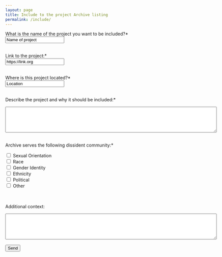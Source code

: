 ```yaml
---
layout: page
title: Include to the project Archive listing
permalink: /include/
---
```


<form action="https://formspree.io/f/mgedpgaw" method="POST">
  <label for="name">What is the name of the project you want to be included?*</label><br>
  <input type="text" id="name" name="name" value="Name of project" required><br><br>
  
  <label for="link">Link to the project:*</label><br>
  <input type="text" id="link" name="link" value="https://link.org" required><br><br>
  
  <label for="location">Where is this project located?*</label><br>
  <input type="text" id="location" name="location" value="Location" required><br><br>
  
  <label for="description">Describe the project and why it should be included:*</label>
  <textarea rows="5" cols="80" id="description" name="description" required></textarea><br><br>
  
  <label for="community">Archive serves the following dissident community:*</label><br>
  <div id="community" name="community" required>
    <input type="checkbox" value="sexual">
    <label>Sexual Orientation</label><br>
    <input type="checkbox" value="race">
    <label>Race</label><br>
    <input type="checkbox" value="gender">
    <label>Gender Identity</label><br>
    <input type="checkbox" value="ethnicity">
    <label>Ethnicity</label><br>
    <input type="checkbox" value="political">
    <label>Political</label><br>
    <input type="checkbox" value="other">
    <label>Other</label>
  </div>
  <br><br>
  
  <label for="addcontext">Additional context:</label>
  <textarea rows="5" cols="80" id="addcontext" name="addcontext"></textarea><br><br>
  
  <input type="submit" value="Send">
</form> 
